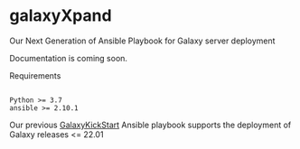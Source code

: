 # galaxyXpand

Our Next Generation of Ansible Playbook for Galaxy server deployment

Documentation is coming soon.

Requirements
```

Python >= 3.7 
ansible >= 2.10.1
```

Our previous [GalaxyKickStart](https://github.com/artbio/galaxykickstart) Ansible playbook
supports the deployment of Galaxy releases <= 22.01
